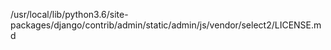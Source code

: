 /usr/local/lib/python3.6/site-packages/django/contrib/admin/static/admin/js/vendor/select2/LICENSE.md